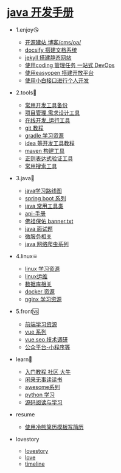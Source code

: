 # [java 开发手册](README.md)
* 1.enjoy😘 
   * [ 开源建站 博客/cms/oa/](books/1.enjoy/1.1site.md)
   * [ docsify 搭建文档系统](books/1.enjoy/1.2docsify.md)
   * [ jekyll 搭建静态网站](books/1.enjoy/1.3jekyll.md)
   * [ 使用coding 管理任务 一站式 DevOps](books/1.enjoy/2.coding.md)
   * [ 使用easyopen 搭建开放平台](books/1.enjoy/easyopen.md)
   * [ 使用小白接口进行个人开发](books/1.enjoy/noob.md)
* 2.tools🔧 
   * [ 常用开发工具备份](books/2.tools/1.tools.md)
   * [ 项目管理.需求设计工具](books/2.tools/2.manage.md)
   * [在线开发_运行工具](books/2.tools/dev_online.md)
   * [ git 教程](books/2.tools/git_init.md)
   * [ gradle 学习资源](books/2.tools/gradle.md)
   * [ idea 等开发工具教程](books/2.tools/idea.md)
   * [ maven 构建工具](books/2.tools/maven.md)
   * [正则表达式验证工具](books/2.tools/regx.md)
   * [常用搜索工具](books/2.tools/search_tools.md)
* 3.java💖 
   * [ java学习路线图](books/3.java/1.route.md)
   * [ spring boot 系列](books/3.java/2.spring.md)
   * [ java 常用工具类](books/3.java/3.tool.md)
   * [api-手册](books/3.java/api_reference.md)
   * [ 佛祖保佑 banner.txt](books/3.java/banner.md)
   * [ java 面试题](books/3.java/interview.md)
   * [ 微服务相关](books/3.java/micro_server.md)
   * [ java 网络爬虫系列](books/3.java/spider.md)
* 4.linux☠ 
   * [ linux 学习资源](books/4.linux/1.linux.md)
   * [ linux运维](books/4.linux/2.maintain.md)
   * [ 数据库相关](books/4.linux/database.md)
   * [ docker 资源](books/4.linux/docker.md)
   * [ nginx 学习资源](books/4.linux/nginx.md)
* 5.front🆚 
   * [前端学习资源](books/5.front/front_learn.md)
   * [vue 系列](books/5.front/vue_learn.md)
   * [ vue seo 技术调研](books/5.front/vue_seo.md)
   * [公众平台-小程序等](books/5.front/weixin.md)
* learn🔞 
   * [入门教程 社区 大牛](books/learn/1.learn.md)
   * [ 闲来无事读读书](books/learn/3.reading.md)
   * [awesome系列](books/learn/awesome.md)
   * [ python 学习](books/learn/python.md)
   * [源码阅读与学习](books/learn/sourcecode.md)
* resume 
   * [ 使用冷熊简历模板写简历](books/resume/resume-template.md)

* lovestory
   * <a href="lovestory.html" target="_blank">lovestory</a>
   * <a href="love.html" target="_blank">love</a>
   * <a href="timeline.html" target="_blank">timeline</a>
